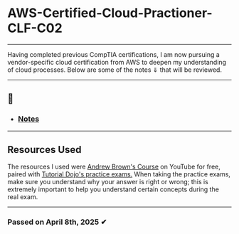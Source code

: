 # AWS-Certified-Cloud-Practioner-CLF-C02

<hr>
Having completed previous CompTIA certifications, I am now pursuing a vendor-specific cloud certification from AWS to deepen my understanding of cloud processes. Below are some of the notes ⇓ that will be reviewed.

<hR>

## 📝

- <h3><a href ="overview.md">Notes</a></h3>

<hr>

## Resources Used 
The resources I used were <a href="https://www.youtube.com/watch?v=NhDYbskXRgc">Andrew Brown's Course</a> on YouTube for free, paired with <a href ="https://tutorialsdojo.com/courses/aws-certified-cloud-practitioner-practice-exams/">Tutorial Dojo's practice exams.</a> When taking the practice exams, make sure you understand why your answer is right or wrong; this is extremely important to help you understand certain concepts during the real exam.  

<hr>

### Passed on April 8th, 2025 ✔